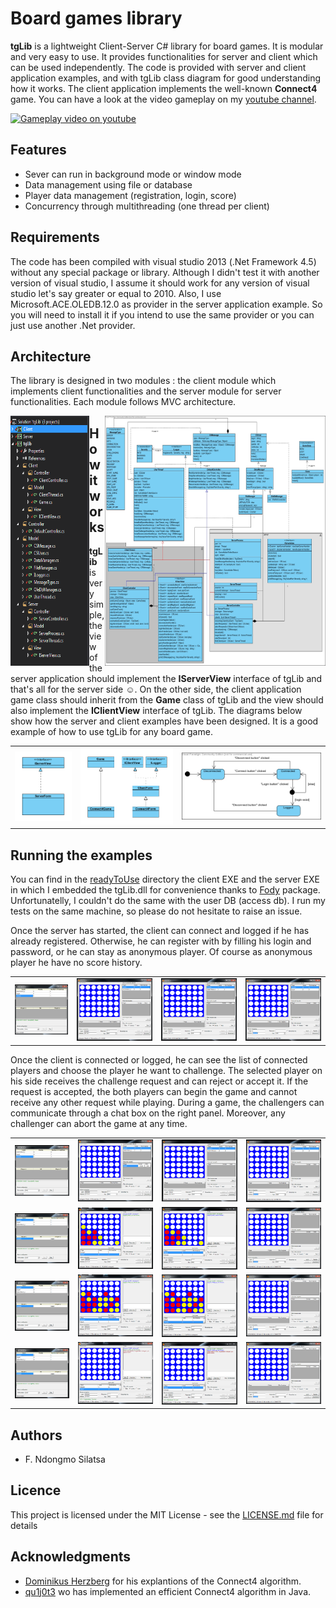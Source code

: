 # Board games library
**tgLib** is a lightweight Client-Server C# library for board games. It is modular and very easy to use. It provides functionalities for server and client which can be used independently. The code is provided with server and client application examples, and with tgLib class diagram for good understanding how it works. The client application implements the well-known **Connect4** game. You can have a look at the video gameplay on my [youtube channel](https://youtu.be/GuC5tC1gA5Y).

[![Gameplay video on youtube](https://j.gifs.com/VAmZGW.gif)](https://youtu.be/GuC5tC1gA5Y)
  
  ## Features
  
  - Sever can run in background mode or window mode
  - Data management using file or database
  - Player data management (registration, login, score)
  - Concurrency through multithreading (one thread per client)
  
  ## Requirements
  
  The code has been compiled with visual studio 2013 (.Net Framework 4.5) without any special package or library. Although I didn't test     it with another version of visual studio, I assume it should work for any version of visual studio let's say greater or equal to 2010.       Also, I use Microsoft.ACE.OLEDB.12.0 as provider in the server application example. So you will need to install it if you intend to use   the same provider or you can just use another .Net provider.
  
  ## Architecture
  
  The library is designed in two modules : the client module which implements client functionalities and the server module for server     functionalities. Each module follows MVC architecture.
  
  <img src="https://github.com/ndongmo/Board-games-library/blob/master/images/project_architecture.PNG" align="left" width="25%" height="400"      alt="Project architecture">
  <img src="https://github.com/ndongmo/Board-games-library/blob/master/images/tgLib_Class_diagram.jpg" align="right" width="70%" height="400"      alt="tgLib class diagram">
  
  ## How it works
  
  **tgLib** is very simple, the view of the server application should implement the **IServerView** interface of tgLib and that's all     for the server side :relaxed:. On the other side, the client application game class should inherit from the **Game** class of tgLib and   the view should also implement the **IClientView** interface of tgLib. The diagrams below show how the server and client examples       have been designed. It is a good example of how to use tgLib for any board game.
  
  <table style="width:100%">
  <tr>
    <td>
      <img src="https://github.com/ndongmo/Board-games-library/blob/master/images/ServerApp_Class_diagram.PNG" alt="Server App class diagram"/>
    </td>
    <td>
     <img src="https://github.com/ndongmo/Board-games-library/blob/master/images/ClientApp_Class_diagram.PNG" alt="Client App class diagram" />
    </td>
    <td>
      <img src="https://github.com/ndongmo/Board-games-library/blob/master/images/Client_stateMachine_diagram.jpg" alt="Client state machine           diagram"/>
    </td>
  </tr>
 </table>

## Running the examples
You can find in the [readyToUse](https://github.com/ndongmo/Board-games-library/blob/master/readyToUse) directory the client EXE and the server EXE in which I embedded the tgLib.dll for convenience thanks to [Fody](https://github.com/Fody/Costura) package. Unfortunatelly, I couldn't do the same with the user DB (access db). I run my tests on the same machine, so please do not hesitate to raise an issue.

Once the server has started, the client can connect and logged if he has already registered. Otherwise, he can register with by filling his login and password, or he can stay as anonymous player. Of course as anonymous player he have no score history.

<table style="width:100%">
  <tr>
    <td>
      <img src="https://github.com/ndongmo/Board-games-library/blob/master/images/server_1.PNG" />
    </td>
    <td>
      <img src="https://github.com/ndongmo/Board-games-library/blob/master/images/client_1_1.PNG" />
    </td>
    <td>
     <img src="https://github.com/ndongmo/Board-games-library/blob/master/images/client_2_1.PNG" />
    </td>
    <td>
      <img src="https://github.com/ndongmo/Board-games-library/blob/master/images/client_3_1.PNG" />
    </td>
  </tr>
 </table>
 
 Once the client is connected or logged, he can see the list of connected players and choose the player he want to challenge. The selected player on his side receives the challenge request and can reject or accept it. If the request is accepted, the both players can begin the game and cannot receive any other request while playing. During a game, the challengers can communicate through a chat box on the right panel. Moreover, any challenger can abort the game at any time.
 
<table style="width:100%">
  <tr>
    <td>
      <img src="https://github.com/ndongmo/Board-games-library/blob/master/images/server_1.PNG" />
    </td>
    <td>
      <img src="https://github.com/ndongmo/Board-games-library/blob/master/images/client_1_2.PNG" />
    </td>
    <td>
     <img src="https://github.com/ndongmo/Board-games-library/blob/master/images/client_2_2.PNG" />
    </td>
    <td>
      <img src="https://github.com/ndongmo/Board-games-library/blob/master/images/client_3_1.PNG" />
    </td>
  </tr>
  <tr>
    <td>
      <img src="https://github.com/ndongmo/Board-games-library/blob/master/images/server_2.PNG" />
    </td>
    <td>
      <img src="https://github.com/ndongmo/Board-games-library/blob/master/images/client_1_4.PNG" />
    </td>
    <td>
     <img src="https://github.com/ndongmo/Board-games-library/blob/master/images/client_2_4.PNG" />
    </td>
    <td>
      <img src="https://github.com/ndongmo/Board-games-library/blob/master/images/client_3_3.PNG" />
    </td>
  </tr>
  <tr>
    <td>
      <img src="https://github.com/ndongmo/Board-games-library/blob/master/images/server_2.PNG" />
    </td>
    <td>
      <img src="https://github.com/ndongmo/Board-games-library/blob/master/images/client_1_5.PNG" />
    </td>
    <td>
     <img src="https://github.com/ndongmo/Board-games-library/blob/master/images/client_2_5.PNG" />
    </td>
    <td>
      <img src="https://github.com/ndongmo/Board-games-library/blob/master/images/client_3_3.PNG" />
    </td>
  </tr>
   <tr>
    <td>
      <img src="https://github.com/ndongmo/Board-games-library/blob/master/images/server_2.PNG" />
    </td>
    <td>
      <img src="https://github.com/ndongmo/Board-games-library/blob/master/images/client_1_6.PNG" />
    </td>
    <td>
     <img src="https://github.com/ndongmo/Board-games-library/blob/master/images/client_2_6.PNG" />
    </td>
    <td>
      <img src="https://github.com/ndongmo/Board-games-library/blob/master/images/client_3_3.PNG" />
    </td>
  </tr>
 </table>
 
## Authors

* F. Ndongmo Silatsa

## Licence

This project is licensed under the MIT License - see the [LICENSE.md](https://github.com/ndongmo/Board-games-library/blob/master/LICENSE.md) file for details

## Acknowledgments

* [Dominikus Herzberg](https://github.com/ndongmo/BitboardC4/blob/master/BitboardDesign.md) for his explantions of the Connect4 algorithm.
* [qu1j0t3](https://github.com/qu1j0t3/fhourstones) wo has implemented an efficient Connect4 algorithm in Java.

 
